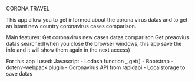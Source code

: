 CORONA TRAVEL

This app allow you to get informed about the corona virus datas and to get an istant new country coronavirus cases comparison.

Main features:
Get coronavirus new cases datas comparison
Get preaovius datas searched(when you close the browser windows, this app save the info and it will show them again in the next access)

For this app i used:
Javascript - Lodash function _.get() - Bootstrap - dotenv-webpack plugin - Coronavirus API from rapidapi - Localstorage to save datas
